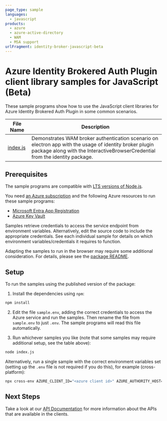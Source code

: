 ```yaml
---
page_type: sample
languages:
  - javascript
products:
  - azure
  - azure-active-directory
  - WAM
  - MSA support
urlFragment: identity-broker-javascript-beta
---
```


# Azure Identity Brokered Auth Plugin client library samples for JavaScript (Beta)

These sample programs show how to use the JavaScript client libraries for Azure Identity Brokered Auth Plugin in some common scenarios.

| **File Name**     | **Description**       |
| ----------------- | --------------------- |
| [index.js][index] | Demonstrates WAM broker authentication scenario on electron app with the usage of identity broker plugin package along with the InteractiveBrowserCredential from the identity package. |

## Prerequisites

The sample programs are compatible with [LTS versions of Node.js](https://github.com/nodejs/release#release-schedule).

You need [an Azure subscription][freesub] and the following Azure resources to run these sample programs:

- [Microsoft Entra App Registration][createinstance_azureactivedirectoryappregistration]
- [Azure Key Vault][createinstance_azurekeyvault]

Samples retrieve credentials to access the service endpoint from environment variables. Alternatively, edit the source code to include the appropriate credentials. See each individual sample for details on which environment variables/credentials it requires to function.

Adapting the samples to run in the browser may require some additional consideration. For details, please see the [package README][package].

## Setup

To run the samples using the published version of the package:

1. Install the dependencies using `npm`:

```bash
npm install
```

2. Edit the file `sample.env`, adding the correct credentials to access the Azure service and run the samples. Then rename the file from `sample.env` to just `.env`. The sample programs will read this file automatically.

3. Run whichever samples you like (note that some samples may require additional setup, see the table above):

```bash
node index.js
```

Alternatively, run a single sample with the correct environment variables set (setting up the `.env` file is not required if you do this), for example (cross-platform):

```bash
npx cross-env AZURE_CLIENT_ID="<azure client id>" AZURE_AUTHORITY_HOST="<azure authority host>" AZURE_TENANT_ID="<azure tenant id>" AAD_TEST_SCOPE="<aad test scope>" node index.js
```

## Next Steps

Take a look at our [API Documentation][apiref] for more information about the APIs that are available in the clients.

[index]: https://github.com/Azure/azure-sdk-for-js/blob/main/sdk/identity/identity-broker/samples/v1-beta/javascript/index.js
[apiref]: https://learn.microsoft.com/javascript/api/@azure/identity
[freesub]: https://azure.microsoft.com/free/
[createinstance_azureactivedirectoryappregistration]: https://learn.microsoft.com/azure/active-directory/develop/quickstart-register-app
[createinstance_azurekeyvault]: https://learn.microsoft.com/azure/key-vault/quick-create-portal
[package]: https://github.com/Azure/azure-sdk-for-js/tree/main/sdk/identity/identity-broker
